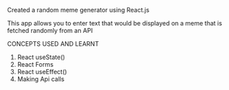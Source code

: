Created a random meme generator using React.js

This app allows you to enter text that would be displayed on a meme that is fetched randomly from an API


CONCEPTS USED AND LEARNT
1. React useState()
2. React Forms
3. React useEffect()
4. Making Api calls
